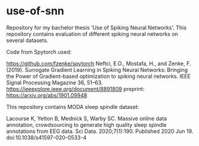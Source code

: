 # use-of-snn
Repository for my bachelor thesis 'Use of Spiking Neural Networks'. This repository contains evaluation of different spiking neural networks on several datasets.

Code from Spytorch used:

https://github.com/fzenke/spytorch
Neftci, E.O., Mostafa, H., and Zenke, F. (2019). Surrogate Gradient Learning in Spiking Neural Networks: Bringing the Power of Gradient-based optimization to spiking neural networks. IEEE Signal Processing Magazine 36, 51–63. https://ieeexplore.ieee.org/document/8891809 preprint: https://arxiv.org/abs/1901.09948

This repository contains MODA sleep spindle dataset:

Lacourse K, Yetton B, Mednick S, Warby SC. Massive online data annotation, crowdsourcing to generate high quality sleep spindle annotations from EEG data. 
Sci Data. 2020;7(1):190. Published 2020 Jun 19. doi:10.1038/s41597-020-0533-4
